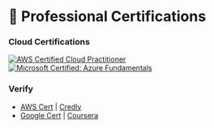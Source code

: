 # 📜 Professional Certifications  
### **Cloud Certifications**  
[![AWS Certified Cloud Practitioner](https://img.shields.io/badge/AWS-Cloud_Practitioner-FF9900?logo=amazonaws)](https://www.credly.com/badges/YOUR_ID)  
[![Microsoft Certified: Azure Fundamentals](https://img.shields.io/badge/Microsoft-Azure_Fundamentals-0078D4?logo=microsoftazure)](https://learn.microsoft.com/en-us/users/YOURNAME)  

### **Verify**  
- [AWS Cert](assets/aws-cert.pdf) | [Credly](https://www.credly.com/badges/YOUR_ID)  
- [Google Cert](assets/google-cert.pdf) | [Coursera](https://coursera.org/verify/XYZ123)
